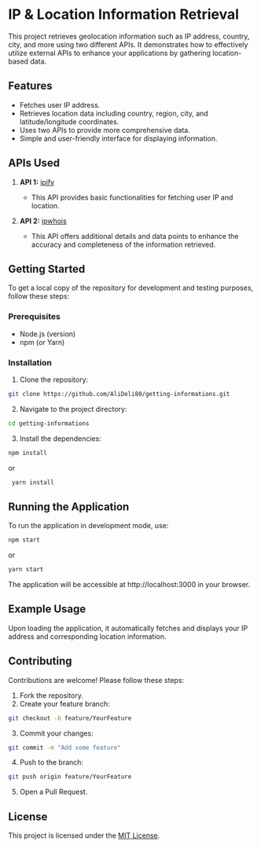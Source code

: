 # IP & Location Information Retrieval  

This project retrieves geolocation information such as IP address, country, city, and more using two different APIs. It demonstrates how to effectively utilize external APIs to enhance your applications by gathering location-based data.  

## Features  

- Fetches user IP address.  
- Retrieves location data including country, region, city, and latitude/longitude coordinates.  
- Uses two APIs to provide more comprehensive data.  
- Simple and user-friendly interface for displaying information.  

## APIs Used  

1. **API 1:** [ipify](https://www.ipify.org/)  
   - This API provides basic functionalities for fetching user IP and location.  
  
2. **API 2:** [ipwhois](https://ipwhois.io/)  
   - This API offers additional details and data points to enhance the accuracy and completeness of the information retrieved.  

## Getting Started  

To get a local copy of the repository for development and testing purposes, follow these steps:  

### Prerequisites  

- Node.js (version)  
- npm (or Yarn)  

### Installation  

1. Clone the repository:  
```bash
git clone https://github.com/AliDeli80/getting-informations.git
```
2. Navigate to the project directory:
  ```bash
  cd getting-informations
 ```
3. Install the dependencies:
  ```bash
  npm install
```
or
  ```bash
   yarn install
```
  
## Running the Application
To run the application in development mode, use:
  ```bash
  npm start
```  
or
  ```bash
  yarn start
```
  
The application will be accessible at http://localhost:3000 in your browser.

## Example Usage
Upon loading the application, it automatically fetches and displays your IP address and corresponding location information.

## Contributing
Contributions are welcome! Please follow these steps:

1. Fork the repository.
2. Create your feature branch:
  ```bash
  git checkout -b feature/YourFeature
``` 
3. Commit your changes:
  ```bash
  git commit -m "Add some feature"
```  
4. Push to the branch:
  ```bash
  git push origin feature/YourFeature
```  
5. Open a Pull Request.

## License
This project is licensed under the [MIT License](LICENSE).
